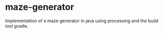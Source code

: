 # maze-generator
Implementation of a maze generator in java using processing and the build tool gradle.
